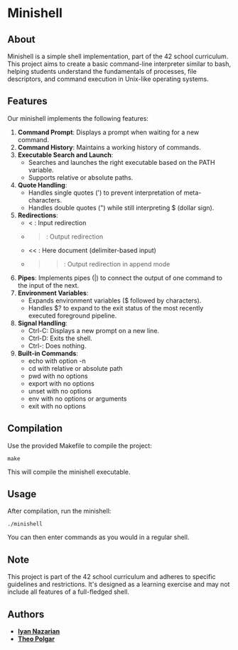 # Minishell

## About

Minishell is a simple shell implementation, part of the 42 school curriculum. This project aims to create a basic command-line interpreter similar to bash, helping students understand the fundamentals of processes, file descriptors, and command execution in Unix-like operating systems.

## Features

Our minishell implements the following features:

1. **Command Prompt**: Displays a prompt when waiting for a new command.
2. **Command History**: Maintains a working history of commands.
3. **Executable Search and Launch**: 
   - Searches and launches the right executable based on the PATH variable.
   - Supports relative or absolute paths.
4. **Quote Handling**:
   - Handles single quotes (') to prevent interpretation of meta-characters.
   - Handles double quotes (") while still interpreting $ (dollar sign).
5. **Redirections**:
   - < : Input redirection
   - > : Output redirection
   - << : Here document (delimiter-based input)
   - >> : Output redirection in append mode
6. **Pipes**: Implements pipes (|) to connect the output of one command to the input of the next.
7. **Environment Variables**: 
   - Expands environment variables ($ followed by characters).
   - Handles $? to expand to the exit status of the most recently executed foreground pipeline.
8. **Signal Handling**:
   - Ctrl-C: Displays a new prompt on a new line.
   - Ctrl-D: Exits the shell.
   - Ctrl-\: Does nothing.
9. **Built-in Commands**:
   - echo with option -n
   - cd with relative or absolute path
   - pwd with no options
   - export with no options
   - unset with no options
   - env with no options or arguments
   - exit with no options

## Compilation

Use the provided Makefile to compile the project:

```
make
```

This will compile the minishell executable.

## Usage

After compilation, run the minishell:

```
./minishell
```

You can then enter commands as you would in a regular shell.

## Note

This project is part of the 42 school curriculum and adheres to specific guidelines and restrictions. It's designed as a learning exercise and may not include all features of a full-fledged shell.

## Authors

- [**Iyan Nazarian**](https://github.com/FxmousKid)
- [**Theo Polgar**](https://github.com/MonkePlusPlus)
